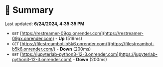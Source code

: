 # 📖 Summary
Last updated: **6/24/2024, 4:35:35 PM**

- `GET` [https://restreamer-09gx.onrender.com](https://restreamer-09gx.onrender.com) - **Up** (519ms)
- `GET` [https://filestreambot-b5k6.onrender.com/](https://filestreambot-b5k6.onrender.com/) - **Down** (200ms)
- `GET` [https://jupyterlab-python3-12-3.onrender.com](https://jupyterlab-python3-12-3.onrender.com) - **Down** (200ms)
